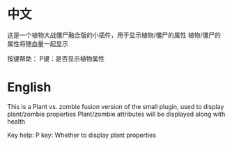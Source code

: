 # 中文
这是一个植物大战僵尸融合版的小插件，用于显示植物/僵尸的属性
植物/僵尸的属性将随血量一起显示

按键帮助：
P键：是否显示植物属性

# English
This is a Plant vs. zombie fusion version of the small plugin, used to display plant/zombie properties
Plant/zombie attributes will be displayed along with health

Key help:
P key: Whether to display plant properties
